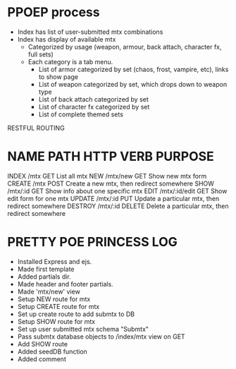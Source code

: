 # PPOEP process
* Index has list of user-submitted mtx combinations
* Index has display of available mtx
    - Categorized by usage (weapon, armour, back attach, character fx, full sets)
    - Each category is a tab menu.
        - List of armor categorized by set (chaos, frost, vampire, etc), links to show page
        - List of weapon categorized by set, which drops down to weapon type
        - List of back attach categorized by set
        - List of character fx categorized by set
        - List of complete themed sets

    
RESTFUL ROUTING

NAME        PATH            HTTP VERB       PURPOSE
===============================================
INDEX       /mtx           GET              List all mtx
NEW         /mtx/new       GET              Show new mtx form
CREATE      /mtx           POST             Create a new mtx, then redirect somewhere
SHOW        /mtx/:id       GET             Show info about one specific mtx
EDIT        /mtx/:id/edit  GET             Show edit form for one mtx
UPDATE      /mtx/:id       PUT             Update a particular mtx, then redirect somewhere
DESTROY     /mtx/:id       DELETE          Delete a particular mtx, then redirect somewhere







# PRETTY POE PRINCESS LOG

* Installed Express and ejs.
* Made first template
* Added partials dir. 
* Made header and footer partials.
* Made 'mtx/new' view
* Setup NEW route for mtx
* Setup CREATE route for mtx
* Set up create route to add submtx to DB
* Setup SHOW route for mtx
* Set up user submitted mtx schema "Submtx"
* Pass submtx database objects to /index/mtx view on GET
* Add SHOW route
* Added seedDB function
* Added comment 